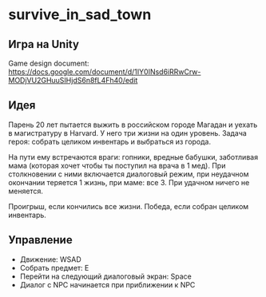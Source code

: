 # survive_in_sad_town
## Игра на Unity

Game design document: https://docs.google.com/document/d/1IY0INsd6iRRwCrw-MODjVU2GHuuSIHjdS6n8fL4Fh40/edit

## Идея

Парень 20 лет пытается выжить в российском городе Магадан и уехать в магистратуру в Harvard. У него три жизни на один уровень. Задача героя: собрать целиком инвентарь и выбраться из города.

На пути ему встречаются враги: гопники, вредные бабушки,  заботливая мама (которая хочет чтобы ты поступил на врача в 1 мед). При столкновении с ними включается диалоговый режим, при неудачном окончании теряется 1 жизнь, при маме: все 3. При удачном ничего не меняется.

Проигрыш, если кончились все жизни. Победа, если собран целиком инвентарь.

## Управление
- Движение: WSAD
- Собрать предмет: Е
- Перейти на следующий диалоговый экран: Space
- Диалог с NPC начинается при приближении к NPC


